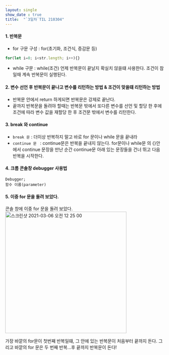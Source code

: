 ```yaml
---
layout: single
show_date : true
title:  "`3일차`TIL 210304"
---
```



#### 1. 반복문
- for 구문 구성 : for(초기화, 조건식, 증감문 등)
```js
for(let i=0; i<str.length; i++){}
```

- while 구문 : while(조건)
언제 반복문이 끝날지 확실치 않을떄 사용한다.
조건이 참일때 계속 반복문이 실행된다.


#### 2. 변수 선언 후 반복문이 끝나고 변수를 리턴하는 방법 & 조건이 맞을떄 리턴하는 방법
- 반복문 안에서 return 하게되면 반복문은 강제로 끝난다.
- 끝까지 반복문을 돌려야 할때는 반복문 밖에서 또다른 변수를 선언 및 할당 한 후에
조건에 따라 변수 값을 재할당 한 후 조건문 밖에서 변수를 리턴한다.


#### 3. break 와 continue 
- `break 문` : 더이상 반복하지 말고 바로 for 문이나 while 문을 끝내라
- `continue 문 ` : continue문은 반복을 끝내지 않는다.
for문이나 while문 의 {}안에서 continue 문장을 만난 순간 continue문 아래 있는 문장들을 건너 뛰고 다음 반복을 시작한다.

#### 4. 크롬 콘솔창 debugger 사용법
```
Debugger;
함수 이름(parameter)
```

#### 5. 이중 for 문을 돌려 보았다.
<div> 콘솔 창에 이중 for 문을 돌려 보았다.</div>
<img width="384" alt="스크린샷 2021-03-06 오전 12 25 00" src="https://user-images.githubusercontent.com/79474304/110135905-655c7000-7e12-11eb-820f-cb18db540505.png">

가장 바깥의 for문이 첫번째 반복일떄, 그 안에 있는 반복문이 처음부터 끝까지 돈다.
그리고 바깥의 for 문은 두 번째 반복...후 끝까지 반복문이 돈다!


